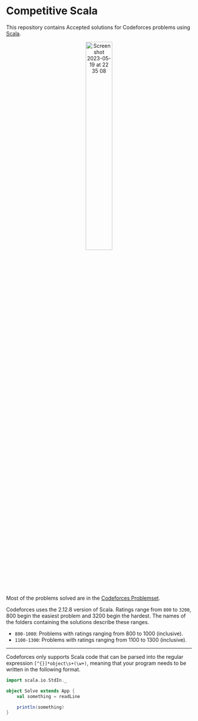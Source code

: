 # Competitive Scala

This repository contains Accepted solutions for Codeforces problems using [Scala](https://www.scala-lang.org/).

<p align="center">
  <img width=38% alt="Screenshot 2023-05-19 at 22 35 08" src="https://github.com/lacwerda/competitive-scala/assets/43220266/0e1df39b-d014-4669-9e98-3354861f06c4">
</p>

Most of the problems solved are in the [Codeforces Problemset](https://codeforces.com/problemset).

Codeforces uses the 2.12.8 version of Scala. Ratings range from `800` to `3200`, 800 begin the easiest problem and 3200 begin the hardest. The names of the folders containing the solutions describe these ranges.

- `800-1000`: Problems with ratings ranging from 800 to 1000 (inclusive).
- `1100-1300`: Problems with ratings ranging from 1100 to 1300 (inclusive).

-------

Codeforces only supports Scala code that can be parsed into the regular expression `[^{}]*object\s+(\w+)`, meaning that your program needs to be written in the following format.

```scala
import scala.io.StdIn._

object Solve extends App {
    val something = readLine

    println(something)
}
 ```
